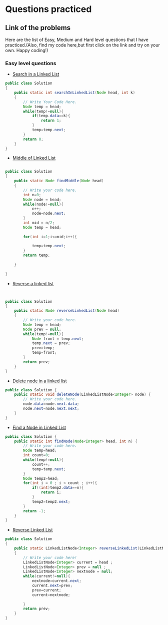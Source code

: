 # Questions practiced 
## Link of the problems
Here are the list of Easy, Medium and Hard level questions that I have practiced.(Also, find my code here,but first click on the link and try on your own. Happy coding!)
### Easy level questions
- [Search in a Linked List](https://www.codingninjas.com/studio/guided-paths/data-structures-algorithms/content/651073/offering/10442134?goalRedirection=true&leftPanelTabValue=PROBLEM&customSource=studio_nav)
```java
public class Solution
{
    public static int searchInLinkedList(Node head, int k)
    {
        // Write Your Code Here.
        Node temp = head;
        while(temp!=null){
            if(temp.data==k){
                return 1;
            }
            temp=temp.next;
        }
        return 0;
    }
}
```
- [Middle of Linked List](https://www.codingninjas.com/studio/guided-paths/data-structures-algorithms/content/651073/offering/10442132?goalRedirection=true&leftPanelTabValue=PROBLEM&customSource=studio_nav)
```java

public class Solution
{
    public static Node findMiddle(Node head)
    {
        // Write your code here.
        int n=0;
        Node node = head;
        while(node!=null){
            n++;
            node=node.next;
        }
        int mid = n/2;
        Node temp = head;
        
        for(int i=1;i<=mid;i++){
            
            temp=temp.next;
        }
        return temp; 
    
    }
    
}
```
- [Reverse a linked list](https://www.codingninjas.com/studio/guided-paths/data-structures-algorithms/content/651073/offering/10442133?goalRedirection=true&leftPanelTabValue=PROBLEM&customSource=studio_nav)
```java


public class Solution
{
    public static Node reverseLinkedList(Node head)
    {
        // Write your code here.
        Node temp = head;
        Node prev = null;
        while(temp!=null){
            Node front = temp.next;
            temp.next = prev;
            prev=temp;
            temp=front;
        }
        return prev;
    }
}
```
- [Delete node in a linked list](https://www.codingninjas.com/studio/problems/delete-node-in-a-linked-list_1105578?interviewProblemRedirection=true)
```java
public class Solution {
	public static void deleteNode(LinkedListNode<Integer> node) {
		// Write your code here.
        node.data=node.next.data;
        node.next=node.next.next;
	}
}
```
- [Find a Node in Linked List](https://www.codingninjas.com/studio/problems/find-a-node-in-linked-list_625049)
```java
public class Solution {
	public static int findNode(Node<Integer> head, int n) {
		// Write your code here.
		Node temp=head;
		int count=0;
		while(temp!=null){
			count++;
			temp=temp.next;
		}
		Node temp2=head;
		for(int i = 0 ; i < count ; i++){
			if((int)temp2.data==n){
				return i;
			}
			temp2=temp2.next;
		}
		return -1;
	}
}
```
- [Reverse Linked List](https://www.codingninjas.com/studio/problems/reverse-the-singly-linked-list_799897)
```java
public class Solution 
{
    public static LinkedListNode<Integer> reverseLinkedList(LinkedListNode<Integer> head) 
    {
        // Write your code here!
		LinkedListNode<Integer> current = head ;
		LinkedListNode<Integer> prev = null ;
		LinkedListNode<Integer> nextnode = null;
		while(current!=null){
			nextnode=current.next;
			current.next=prev;
			prev=current;
			current=nextnode;
			
		}
		return prev;
    }
}
```
